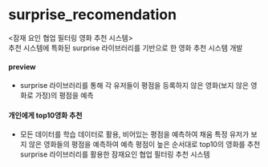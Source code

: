 # surprise_recomendation
<잠재 요인 협업 필터링 영화 추천 시스템><br>
추천 시스템에 특화된 surprise 라이브러리를 기반으로 한 영화 추천 시스템 개발

#### preview<br>
- surprise 라이브러리를 통해 각 유저들이 평점을 등록하지 않은 영화(보지 않은 영화로 가정)의 평점을 예측

#### 개인에게 top10영화 추천<br>
- 모든 데이터를 학습 데이터로 활용, 비어있는 평점을 예측하여 채움
특정 유저가 보지 않은 영화들의 평점을 예측하여 예측 평점이 높은 순서대로 top10의 영화를 추천
surprise 라이브러리를 활용한 잠재요인 협업 필터링 추천 시스템
